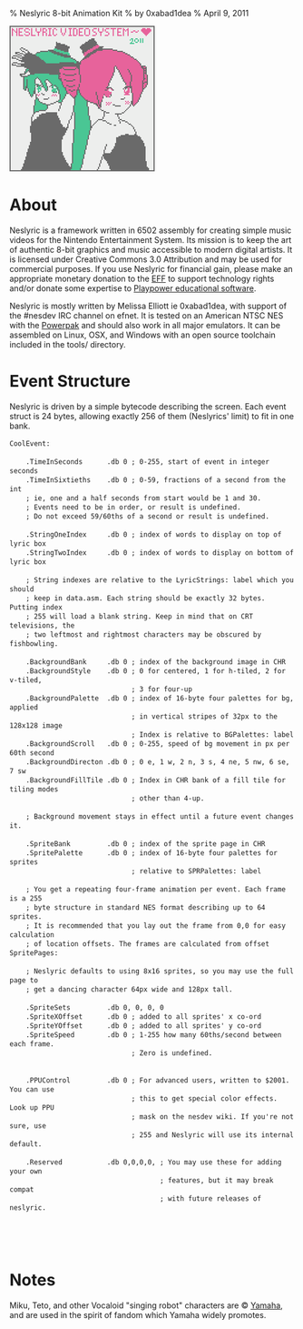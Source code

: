 % Neslyric 8-bit Animation Kit
% by 0xabad1dea
% April 9, 2011

![](neslyric.png "Neslyric Unofficial Mascots Miku and Teto")

About
========

Neslyric is a framework written in 6502 assembly for creating simple music videos for the Nintendo Entertainment System. Its mission is to keep the art of authentic 8-bit graphics and music accessible to modern digital artists. It is licensed under Creative Commons 3.0 Attribution and may be used for commercial purposes. If you use Neslyric for financial gain, please make an appropriate monetary donation to the [EFF](http://www.eff.org/) to support technology rights and/or donate some expertise to [Playpower educational software](http://work.playpower.org/w/page/17230499/FrontPage).

Neslyric is mostly written by Melissa Elliott ie 0xabad1dea, with support of the #nesdev IRC channel on efnet. It is tested on an American NTSC NES with the [Powerpak](http://www.retrousb.com/product_info.php?cPath=24&products_id=34) and should also work in all major emulators. It can be assembled on Linux, OSX, and Windows with an open source toolchain included in the tools/ directory.


Event Structure
===============

Neslyric is driven by a simple bytecode describing the screen. Each event struct is 24 bytes, allowing exactly 256 of them (Neslyrics' limit) to fit in one bank.

~~~~
CoolEvent:

	.TimeInSeconds		.db 0 ; 0-255, start of event in integer seconds
	.TimeInSixtieths	.db 0 ; 0-59, fractions of a second from the int
	; ie, one and a half seconds from start would be 1 and 30. 
	; Events need to be in order, or result is undefined. 
	; Do not exceed 59/60ths of a second or result is undefined. 
	
	.StringOneIndex		.db 0 ; index of words to display on top of lyric box
	.StringTwoIndex		.db 0 ; index of words to display on bottom of lyric box
	
	; String indexes are relative to the LyricStrings: label which you should
	; keep in data.asm. Each string should be exactly 32 bytes. Putting index
	; 255 will load a blank string. Keep in mind that on CRT televisions, the
	; two leftmost and rightmost characters may be obscured by fishbowling.
	
	.BackgroundBank		.db 0 ; index of the background image in CHR
	.BackgroundStyle	.db 0 ; 0 for centered, 1 for h-tiled, 2 for v-tiled,
							  ; 3 for four-up
	.BackgroundPalette	.db	0 ; index of 16-byte four palettes for bg, applied
							  ; in vertical stripes of 32px to the 128x128 image
							  ; Index is relative to BGPalettes: label
	.BackgroundScroll	.db 0 ; 0-255, speed of bg movement in px per 60th second
	.BackgroundDirecton .db 0 ; 0 e, 1 w, 2 n, 3 s, 4 ne, 5 nw, 6 se, 7 sw
	.BackgroundFillTile	.db 0 ; Index in CHR bank of a fill tile for tiling modes
							  ; other than 4-up. 
							  
	; Background movement stays in effect until a future event changes it.
	
	.SpriteBank			.db 0 ; index of the sprite page in CHR
	.SpritePalette		.db 0 ; index of 16-byte four palettes for sprites
							  ; relative to SPRPalettes: label
	
	; You get a repeating four-frame animation per event. Each frame is a 255
	; byte structure in standard NES format describing up to 64 sprites.
	; It is recommended that you lay out the frame from 0,0 for easy calculation
	; of location offsets. The frames are calculated from offset SpritePages:
	
	; Neslyric defaults to using 8x16 sprites, so you may use the full page to
	; get a dancing character 64px wide and 128px tall. 
	
	.SpriteSets			.db 0, 0, 0, 0
	.SpriteXOffset		.db 0 ; added to all sprites' x co-ord
	.SpriteYOffset		.db 0 ; added to all sprites' y co-ord
	.SpriteSpeed		.db 0 ; 1-255 how many 60ths/second between each frame.
							  ; Zero is undefined.
							  
							  
	.PPUControl			.db 0 ; For advanced users, written to $2001. You can use
							  ; this to get special color effects. Look up PPU
							  ; mask on the nesdev wiki. If you're not sure, use
							  ; 255 and Neslyric will use its internal default.
							  
	.Reserved			.db 0,0,0,0, ; You may use these for adding your own
									 ; features, but it may break compat
									 ; with future releases of neslyric.
	
	
	


~~~~





Notes
=====

Miku, Teto, and other Vocaloid "singing robot" characters are © [Yamaha](http://www.vocaloid.com/), and are used in the spirit of fandom which Yamaha widely promotes. 